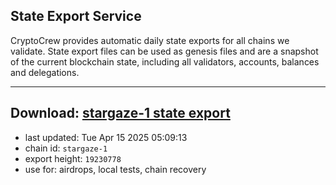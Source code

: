 ## State Export Service
CryptoCrew provides automatic daily state exports for all chains we validate. State export files can be used as genesis files and are a snapshot of the current blockchain state, including all validators, accounts, balances and delegations.

---
**Download: [stargaze-1 state export](https://dl-eu2.ccvalidators.com/SERVICE/stargaze/stargaze-1_export_19230778.json)**
---

- last updated: Tue Apr 15 2025 05:09:13
- chain id: `stargaze-1`
- export height: `19230778`
- use for: airdrops, local tests, chain recovery
